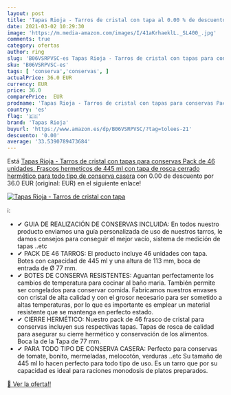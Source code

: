 ```yaml
---
layout: post
title: 'Tapas Rioja - Tarros de cristal con tapa al 0.00 % de descuento'
date: 2021-03-02 10:29:30
image: 'https://m.media-amazon.com/images/I/41aKrhaeklL._SL400_.jpg'
comments: true
category: ofertas
author: ring
slug: 'B06VSRPVSC-es Tapas Rioja - Tarros de cristal con tapas para conservas...'
sku: 'B06VSRPVSC-es'
tags: [ 'conserva','conservas', ]
actualPrice: 36.0 EUR
currency: EUR
price: 36.0
comparePrice:  EUR
prodname: 'Tapas Rioja - Tarros de cristal con tapas para conservas Pack de 46 unidades. Frascos hermeticos de 445 ml con tapa de rosca cerrado hermético para todo tipo de conserva casera'
country: 'es'
flag: '🇪🇸'
brand: 'Tapas Rioja'
buyurl: 'https://www.amazon.es/dp/B06VSRPVSC/?tag=tolees-21'
descuento: '0.00'
average: '33.5390789473684'
---
```


Está [Tapas Rioja - Tarros de cristal con tapas para conservas Pack de 46 unidades. Frascos hermeticos de 445 ml con tapa de rosca cerrado hermético para todo tipo de conserva casera](https://www.amazon.es/dp/B06VSRPVSC/?tag=tolees-21) con 0.00 de descuento por 36.0 EUR (original:  EUR) en el siguiente enlace!

[![Tapas Rioja - Tarros de cristal con tapa](https://m.media-amazon.com/images/I/41aKrhaeklL._SL400_.jpg)](https://www.amazon.es/dp/B06VSRPVSC/?tag=tolees-21)

ℹ️:

- ✔ GUIA DE REALIZACIÓN DE CONSERVAS INCLUIDA: En todos nuestro producto enviamos una guía personalizada de uso de nuestros tarros, le damos consejos para conseguir el mejor vacío, sistema de medición de tapas ..etc
- ✔ PACK DE 46 TARROS: El producto incluye 46 unidades con tapa. Botes con capacidad de 445 ml y una altura de 113 mm, boca de entrada de Ø 77 mm.
- ✔ BOTES DE CONSERVA RESISTENTES: Aguantan perfectamente los cambios de temperatura para cocinar al baño maria. También permite ser congelados para conservar comida. Fabricamos nuestros envases con cristal de alta calidad y con el grosor necesario para ser sometido a altas temperaturas, por lo que es importante es emplear un material resistente que se mantenga en perfecto estado.
- ✔ CIERRE HERMÉTICO: Nuestro pack de 46 frasco de cristal para conservas incluyen sus respectivas tapas. Tapas de rosca de calidad para asegurar su cierre hermético y conservación de los alimentos. Boca la de la Tapa de 77 mm.
- ✔ PARA TODO TIPO DE CONSERVA CASERA: Perfecto para conservas de tomate, bonito, mermeladas, melocotón, verduras ..etc Su tamaño de 445 ml lo hacen perfecto para todo tipo de uso. Es un tarro que por su capacidad es ideal para raciones monodosis de platos preparados.

[🛒 Ver la oferta!!](https://www.amazon.es/dp/B06VSRPVSC/?tag=tolees-21)
